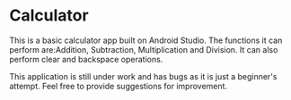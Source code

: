 # Calculator

This is a basic calculator app built on Android Studio.
The functions it can perform are:Addition, Subtraction, Multiplication and Division.
It can also perform clear and backspace operations.

This application is still under work and has bugs as it is just a beginner's attempt.
Feel free to provide suggestions for improvement.
